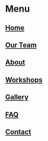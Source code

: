 # Menu

## [Home](/)

## [Our Team](/team)

## [About](/about)
## [Workshops](/workshops)






## [Gallery](/gallery)
## [FAQ](/faq)

## [Contact](/contact)

  